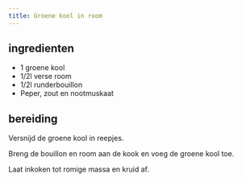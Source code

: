 ```yaml
---
title: Groene kool in room
---
```


##  ingredienten 

* 1 groene kool
* 1/2l verse room
* 1/2l runderbouillon
* Peper, zout en nootmuskaat

##  bereiding 

Versnijd de groene kool in reepjes.

Breng de bouillon en room aan de kook en voeg de groene kool toe.

Laat inkoken tot romige massa en kruid af.

